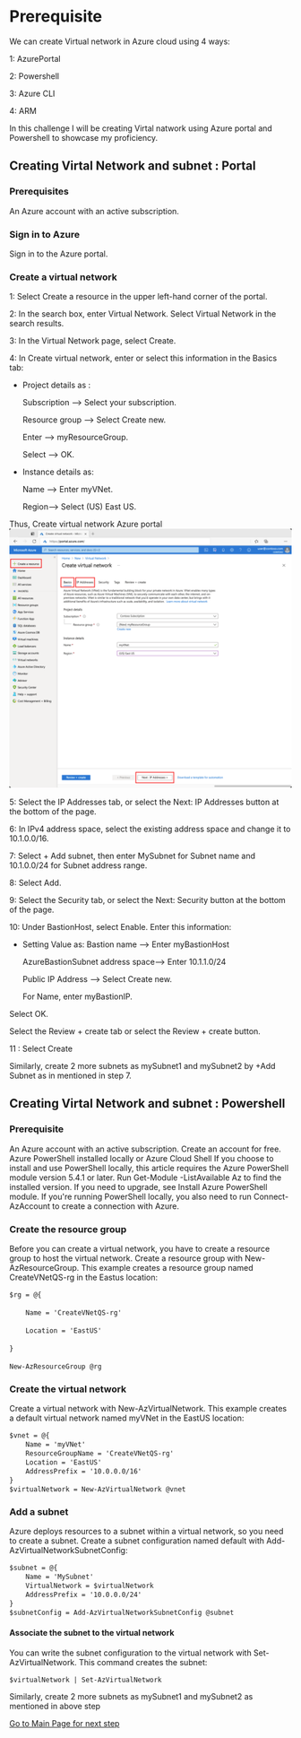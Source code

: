 # Prerequisite
We can create Virtual network in Azure cloud using 4 ways:

1: AzurePortal

2: Powershell

3: Azure CLI

4: ARM

In this challenge I will be creating Virtal natwork using Azure portal and Powershell to showcase my proficiency.

## Creating Virtal Network and subnet : Portal
### Prerequisites
An Azure account with an active subscription.
### Sign in to Azure
Sign in to the Azure portal.

### Create a virtual network
1: Select Create a resource in the upper left-hand corner of the portal.

2: In the search box, enter Virtual Network. Select Virtual Network in the search results.

3: In the Virtual Network page, select Create.

4: In Create virtual network, enter or select this information in the Basics tab:
* Project details as : 

    Subscription --> Select your subscription.

    Resource group -->	Select Create new.

    Enter --> myResourceGroup.

    Select --> OK.

* Instance details	as:

    Name -->	Enter myVNet.

    Region--> Select (US) East US.


Thus, Create virtual network Azure portal
![picture alt](https://github.com/priyal-agrawal/Tech_Challenges/blob/eeef688a81b12a9ab0dfcd3620f0774f14d859a2/Challenge%201/images/create-virtual-network.png)

5: Select the IP Addresses tab, or select the Next: IP Addresses button at the bottom of the page.

6: In IPv4 address space, select the existing address space and change it to 10.1.0.0/16.

7: Select + Add subnet, then enter MySubnet for Subnet name and 10.1.0.0/24 for Subnet address range.

8: Select Add.

9: Select the Security tab, or select the Next: Security button at the bottom of the page.

10: Under BastionHost, select Enable. Enter this information:

* Setting	Value as: 
    Bastion name	--> Enter myBastionHost

    AzureBastionSubnet address space--> 	Enter 10.1.1.0/24

    Public IP Address	--> Select Create new.

    For Name, enter myBastionIP.

Select OK.

Select the Review + create tab or select the Review + create button.

11 : Select Create

Similarly, create 2 more subnets as mySubnet1 and mySubnet2 by +Add Subnet as in mentioned in step 7.

## Creating Virtal Network and subnet : Powershell
### Prerequisite
An Azure account with an active subscription. Create an account for free.
Azure PowerShell installed locally or Azure Cloud Shell
If you choose to install and use PowerShell locally, this article requires the Azure PowerShell module version 5.4.1 or later. Run Get-Module -ListAvailable Az to find the installed version. If you need to upgrade, see Install Azure PowerShell module. If you're running PowerShell locally, you also need to run Connect-AzAccount to create a connection with Azure.

### Create the resource group
Before you can create a virtual network, you have to create a resource group to host the virtual network. Create a resource group with New-AzResourceGroup. This example creates a resource group named CreateVNetQS-rg in the Eastus location:

```
$rg = @{

    Name = 'CreateVNetQS-rg'
    
    Location = 'EastUS'
    
}

New-AzResourceGroup @rg 
```

### Create the virtual network

Create a virtual network with New-AzVirtualNetwork. This example creates a default virtual network named myVNet in the EastUS location:

```
$vnet = @{
    Name = 'myVNet'
    ResourceGroupName = 'CreateVNetQS-rg'
    Location = 'EastUS'
    AddressPrefix = '10.0.0.0/16'    
}
$virtualNetwork = New-AzVirtualNetwork @vnet
```

### Add a subnet
Azure deploys resources to a subnet within a virtual network, so you need to create a subnet. Create a subnet configuration named default with Add-AzVirtualNetworkSubnetConfig:

```
$subnet = @{
    Name = 'MySubnet'
    VirtualNetwork = $virtualNetwork
    AddressPrefix = '10.0.0.0/24'
}
$subnetConfig = Add-AzVirtualNetworkSubnetConfig @subnet
```

#### Associate the subnet to the virtual network
You can write the subnet configuration to the virtual network with Set-AzVirtualNetwork. This command creates the subnet:

```
$virtualNetwork | Set-AzVirtualNetwork
```
Similarly, create 2 more subnets as mySubnet1 and mySubnet2 as mentioned in above step

[Go to Main Page for next step ](https://github.com/priyal-agrawal/Tech_Challenges/blob/a0c9615138f58ca8dcc5086d8add6e9b17f536c4/Challenge%201/Readme.md)
